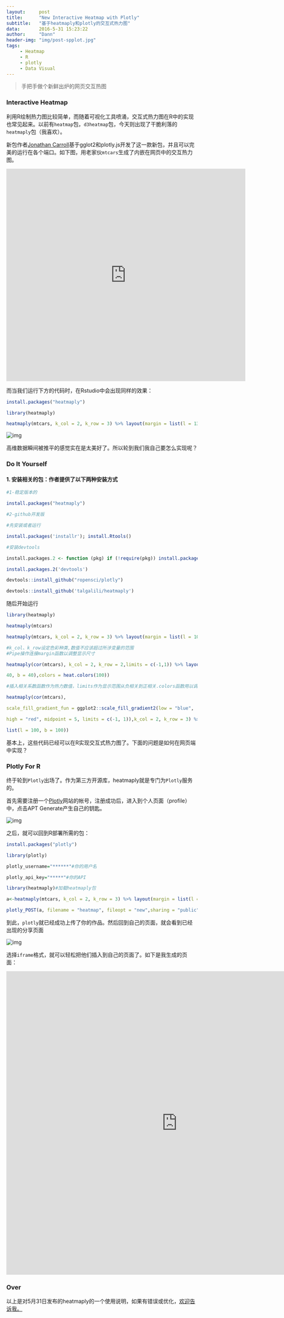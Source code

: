 ```yaml
---
layout:     post
title:      "New Interactive Heatmap with Plotly"
subtitle:   "基于heatmaply和plotly的交互式热力图"
data:       2016-5-31 15:23:22
author:     "Dann"
header-img: "img/post-spplot.jpg"
tags:
     - Heatmap
     - R
     - plotly
     - Data Visual
---
```


> 手把手做个新鲜出炉的网页交互热图

### Interactive Heatmap

利用R绘制热力图比较简单，而随着可视化工具喷涌，交互式热力图在R中的实现也常见起来。以前有`heatmap`包，`d3heatmap`包，今天则出现了干脆利落的`heatmaply`包（我喜欢）。

新包作者<a href="https://gist.github.com/jonocarroll">Jonathan Carroll</a>基于gglot2和plotly.js开发了这一款新包，并且可以完美的运行在各个端口。如下图，用老家伙`mtcars`生成了内嵌在网页中的交互热力图。

<iframe src="https://plot.ly/~talgalili/23.embed" width="630" height="560" frameborder="0" scrolling="no"></iframe>

而当我们运行下方的代码时，在Rstudio中会出现同样的效果：

```r
install.packages("heatmaply")

library(heatmaply)

heatmaply(mtcars, k_col = 2, k_row = 3) %>% layout(margin = list(l = 130, b = 40))
```
![img](/img/in-post/heatmap.png)

高维数据瞬间被推平的感觉实在是太美好了。所以轮到我们我自己要怎么实现呢？

### Do It Yourself

#### 1. 安装相关的包：作者提供了以下两种安装方式
```r
#1-稳定版本的

install.packages("heatmaply") 

#2-github开发版

#先安装或者运行

install.packages('installr'); install.Rtools()

#安装devtools

install.packages.2 <- function (pkg) if (!require(pkg)) install.packages(pkg)#制定函数

install.packages.2('devtools')

devtools::install_github("ropensci/plotly") 

devtools::install_github('talgalili/heatmaply')
```
随后开始运行

```r
library(heatmaply)

heatmaply(mtcars)

heatmaply(mtcars, k_col = 2, k_row = 3) %>% layout(margin = list(l = 100, b = 100))

#k_col、k_row设定色彩种类,数值不应该超过所涉变量的范围
#Pipe操作连接margin函数以调整显示尺寸
```

```r
heatmaply(cor(mtcars), k_col = 2, k_row = 2,limits = c(-1,1)) %>% layout(margin = list(l =

40, b = 40),colors = heat.colors(100))

#插入相关系数函数作为热力数值，limits作为显示范围从负相关到正相关.colors函数用以调整色彩，其他命令如下

heatmaply(cor(mtcars),

scale_fill_gradient_fun = ggplot2::scale_fill_gradient2(low = "blue", 

high = "red", midpoint = 5, limits = c(-1, 1)),k_col = 2, k_row = 3) %>% layout(margin = 

list(l = 100, b = 100))
```
基本上，这些代码已经可以在R实现交互式热力图了。下面的问题是如何在网页端中实现？


### Plotly For R
终于轮到`Plotly`出场了。作为第三方开源库，heatmaply就是专门为`Plotly`服务的。

首先需要注册一个<a href="https://plot.ly">Plotly</a>网站的帐号，注册成功后，进入到个人页面（profile）中，点击APT Generate产生自己的钥匙。

![img](/img/in-post/plotlyapi.png)

之后，就可以回到R部署所需的包：

```r
install.packages("plotly")

library(plotly)

plotly_username="******"#你的用户名

plotly_api_key="*****"#你的API

library(heatmaply)#加载heatmaply包

a<-heatmaply(mtcars, k_col = 2, k_row = 3) %>% layout(margin = list(l = 130, b = 40))

plotly_POST(a, filename = "heatmap", fileopt = "new",sharing = "public")
```
到此，`plotly`就已经成功上传了你的作品。然后回到自己的页面，就会看到已经出现的分享页面

![img](/img/in-post/plotlyshare.png)

选择`iframe`格式，就可以轻松把他们插入到自己的页面了。如下是我生成的页面：

<iframe width="900" height="800" frameborder="0" scrolling="no" src="https://plot.ly/~dannsaoyou/1.embed"></iframe>

### Over

以上是对5月31日发布的heatmaply的一个使用说明，如果有错误或优化，<a href="mailto:dannsaoyou@gmail.com">欢迎告诉我。</a>




